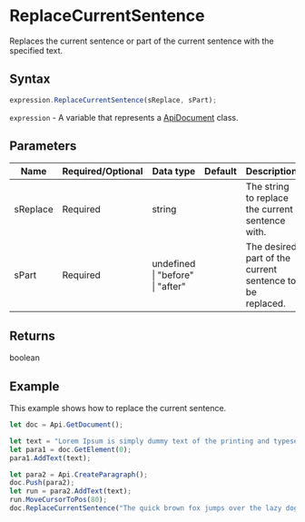# ReplaceCurrentSentence

Replaces the current sentence or part of the current sentence with the specified text.

## Syntax

```javascript
expression.ReplaceCurrentSentence(sReplace, sPart);
```

`expression` - A variable that represents a [ApiDocument](../ApiDocument.md) class.

## Parameters

| **Name** | **Required/Optional** | **Data type** | **Default** | **Description** |
| ------------- | ------------- | ------------- | ------------- | ------------- |
| sReplace | Required | string |  | The string to replace the current sentence with. |
| sPart | Required | undefined \| "before" \| "after" |  | The desired part of the current sentence to be replaced. |

## Returns

boolean

## Example

This example shows how to replace the current sentence.

```javascript editor-
let doc = Api.GetDocument();

let text = "Lorem Ipsum is simply dummy text of the printing and typesetting industry. Lorem Ipsum has been the industry's standard dummy text ever since the 1500s, when an unknown printer took a galley of type and scrambled it to make a type specimen book. It has survived not only five centuries, but also the leap into electronic typesetting, remaining essentially unchanged. It was popularised in the 1960s with the release of Letraset sheets containing Lorem Ipsum passages, and more recently with desktop publishing software like Aldus PageMaker including versions of Lorem Ipsum.";
let para1 = doc.GetElement(0);
para1.AddText(text);

let para2 = Api.CreateParagraph();
doc.Push(para2);
let run = para2.AddText(text);
run.MoveCursorToPos(80);
doc.ReplaceCurrentSentence("The quick brown fox jumps over the lazy dog.");


```
